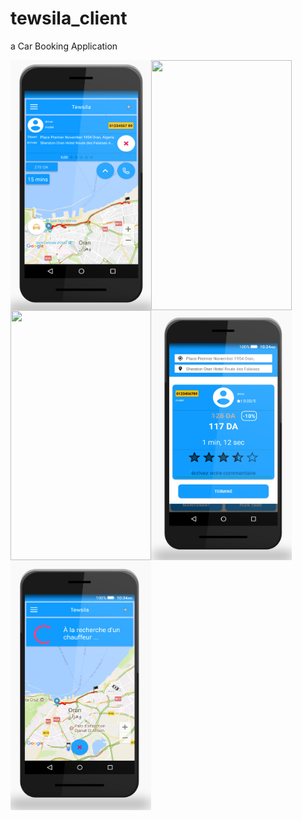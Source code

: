 # tewsila_client

a Car Booking Application

<img align="left" width="225" height="400" src="screen1.png" />
<img align="left" width="225" height="400" src="screen2.png" />
<img align="left" width="225" height="400" src="screen3.png" />
<img align="left" width="225" height="400" src="screen4.jpg" />
<img align="left" width="225" height="400" src="screen5.jpg" />
